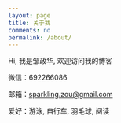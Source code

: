 ```yaml
---
layout: page
title: 关于我 
comments: no 
permalink: /about/
---
```






Hi, 我是邹政华, 欢迎访问我的博客

微信：692266086

邮箱：sparkling.zou@gmail.com

爱好：游泳, 自行车, 羽毛球, 阅读





